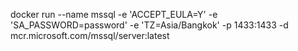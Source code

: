 docker run --name mssql -e 'ACCEPT_EULA=Y' -e 'SA_PASSWORD=password' -e 'TZ=Asia/Bangkok' -p 1433:1433 -d mcr.microsoft.com/mssql/server:latest
